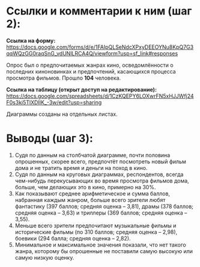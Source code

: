 # Ссылки и комментарии к ним (шаг 2):

**Ссылка на форму:** <https://docs.google.com/forms/d/e/1FAIpQLSeNdcXPxyDEEOYNu8KpQ7G3qqWQzGG0raqSnG_vdUNlLRCA4Q/viewform?usp=sf_link#responses>

Опрос был о предпочитаемых жанрах кино, осведомлённости о последних киноновинках и предпочтений, касающихся процесса просмотра фильмов. Прошло __104__ человека. 

**Ссылка на таблицу (открыт доступ на редактирование):** <https://docs.google.com/spreadsheets/d/1CzKQEPY6LOXwrFN5xHJJWfj24F0s3ki5TlXDIIK_-3w/edit?usp=sharing>

Диаграммы созданы на отдельных листах. 

# Выводы (шаг 3):
1. Судя по данным на столбчатой диаграмме, почти половина опрошенных, скорее всего, предпочтёт посмотреть новый фильм дома и не тратить время и деньги на поход в кино. 
2. Судя по данным на круговых диаграммах, респондентов, всегда чем-нибудь перекусывающих во время просмотра фильмов дома, больше, чем делающих это в кино, примерно на 30%. 
3. Как показывают среднее арифметическое и сумма баллов, набранная каждым жанром, больше всего зрители любят фантастику (397 баллов; средняя оценка – 3,81), драмы (378 баллов; средняя оценка – 3,63) и триллеры (369 баллов; средняя оценка – 3,55). 
4. Меньше всего зрители предпочитают музыкальные фильмы и исторические фильмы (по 310 баллов; средняя оценка – 2,98), боевики (294 балла; средняя оценка – 2,82). 
5. Минимальное и максимальное значения показали, что нет такого жанра, которому бы опрошенные не поставили самую высокую или самую низкую оценку. 
